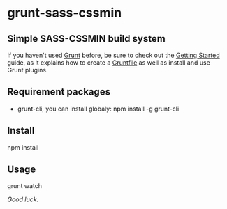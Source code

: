 # grunt-sass-cssmin
<h2>Simple SASS-CSSMIN build system</h2>

<p>If you haven't used <a href="http://gruntjs.com/">Grunt</a> before, be sure to check out the <a href="http://gruntjs.com/getting-started">Getting Started</a> guide, as it explains how to create a <a href="http://gruntjs.com/sample-gruntfile">Gruntfile</a> as well as install and use Grunt plugins.</p>

<h2>Requirement packages</h2>
<ul>
  <li>grunt-cli, you can install globaly: npm install -g grunt-cli</li>
</ul>

<h2>Install</h2>
<p>npm install</p>

<h2>Usage</h2>
<p>grunt watch</p>

<i>Good luck.</i>
